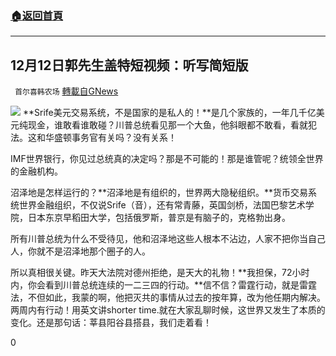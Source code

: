 ###  [:house:返回首頁](https://github.com/ourhimalayas/txt)
---

## 12月12日郭先生盖特短视频：听写简短版
` 首尔喜韩农场` [轉載自GNews](https://gnews.org/zh-hans/643609/)

![]()![](https://gnews-media-offload.s3.amazonaws.com/wp-content/uploads/2020/12/13030145/Screen-Shot-2020-12-13-at-5.01.03-PM.png)
**Srife美元交易系统，不是国家的是私人的！**是几个家族的，一年几千亿美元纯现金，谁敢看谁敢碰？川普总统看见那一个大鱼，他斜眼都不敢看，看就犯法。这和华盛顿事务官有关吗？没有关系！

IMF世界银行，你见过总统真的决定吗？那是不可能的！那是谁管呢？统领全世界的金融机构。

沼泽地是怎样运行的？**沼泽地是有组织的，世界两大隐秘组织。**货币交易系统世界金融组织，不仅说Srife（音），还有常青藤，英国剑桥，法国巴黎艺术学院，日本东京早稻田大学，包括俄罗斯，普京是有脑子的，克格勃出身。

所有川普总统为什么不受待见，他和沼泽地这些人根本不沾边，人家不把你当自己人，你就不是沼泽地那个圈子的人。

所以真相很关键。昨天大法院对德州拒绝，是天大的礼物！**我担保，72小时内，你会看到川普总统连续的一二三四的行动。**信不信？雷霆行动，就是雷霆法，不但如此，我蒙的啊，他把灭共的事情从过去的按年算，改为他任期内解决。两周内有行动！用英文讲shorter time.就在大家乱聊时候，这世界又发生了本质的变化。还是那句话：莘县阳谷县搭县，我们走着看！

0
